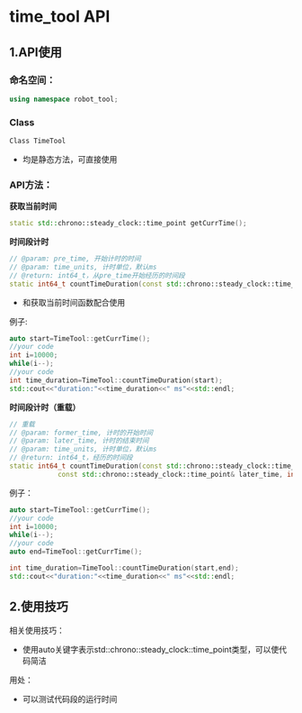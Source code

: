 # time_tool API

## 1.API使用

### 命名空间：

```c++
using namespace robot_tool;
```
### Class

```c++
Class TimeTool
```

- 均是静态方法，可直接使用

### API方法：

__获取当前时间__

```c++
static std::chrono::steady_clock::time_point getCurrTime();
```

__时间段计时__

```c++
// @param: pre_time, 开始计时的时间
// @param: time_units, 计时单位，默认ms
// @return: int64_t，从pre_time开始经历的时间段
static int64_t countTimeDuration(const std::chrono::steady_clock::time_point& pre_time, int time_units = MILLISECONDS);
```

- 和获取当前时间函数配合使用

例子:

```c++
auto start=TimeTool::getCurrTime();
//your code
int i=10000;
while(i--);
//your code
int time_duration=TimeTool::countTimeDuration(start);
std::cout<<"duration:"<<time_duration<<" ms"<<std::endl;
```

__时间段计时（重载）__

```c++
// 重载
// @param: former_time, 计时的开始时间
// @param: later_time, 计时的结束时间
// @param: time_units, 计时单位，默认ms
// @return: int64_t，经历的时间段
static int64_t countTimeDuration(const std::chrono::steady_clock::time_point& former_time, 
            const std::chrono::steady_clock::time_point& later_time, int time_units = MILLISECONDS);
```

例子：

```c++
auto start=TimeTool::getCurrTime();
//your code
int i=10000;
while(i--);
//your code
auto end=TimeTool::getCurrTime();

int time_duration=TimeTool::countTimeDuration(start,end);
std::cout<<"duration:"<<time_duration<<" ms"<<std::endl;
```

## 2.使用技巧

相关使用技巧：

- 使用auto关键字表示std::chrono::steady_clock::time_point类型，可以使代码简洁

用处：

- 可以测试代码段的运行时间